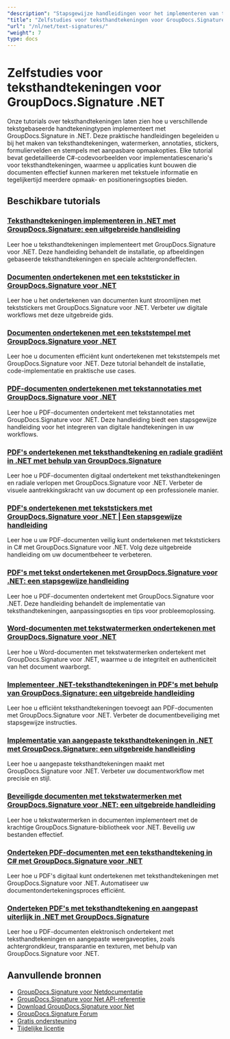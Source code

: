 ```yaml
---
"description": "Stapsgewijze handleidingen voor het implementeren van teksthandtekeningen, annotaties, watermerken en tekstgebaseerde documentmarkering met GroupDocs.Signature voor .NET."
"title": "Zelfstudies voor teksthandtekeningen voor GroupDocs.Signature .NET"
"url": "/nl/net/text-signatures/"
"weight": 7
type: docs
---
```

# Zelfstudies voor teksthandtekeningen voor GroupDocs.Signature .NET

Onze tutorials over teksthandtekeningen laten zien hoe u verschillende tekstgebaseerde handtekeningtypen implementeert met GroupDocs.Signature in .NET. Deze praktische handleidingen begeleiden u bij het maken van teksthandtekeningen, watermerken, annotaties, stickers, formuliervelden en stempels met aanpasbare opmaakopties. Elke tutorial bevat gedetailleerde C#-codevoorbeelden voor implementatiescenario's voor teksthandtekeningen, waarmee u applicaties kunt bouwen die documenten effectief kunnen markeren met tekstuele informatie en tegelijkertijd meerdere opmaak- en positioneringsopties bieden.

## Beschikbare tutorials

### [Teksthandtekeningen implementeren in .NET met GroupDocs.Signature: een uitgebreide handleiding](./master-text-signatures-dotnet-groupdocs-signature/)
Leer hoe u teksthandtekeningen implementeert met GroupDocs.Signature voor .NET. Deze handleiding behandelt de installatie, op afbeeldingen gebaseerde teksthandtekeningen en speciale achtergrondeffecten.

### [Documenten ondertekenen met een tekststicker in GroupDocs.Signature voor .NET](./sign-documents-text-sticker-groupdocs-signature-dotnet/)
Leer hoe u het ondertekenen van documenten kunt stroomlijnen met tekststickers met GroupDocs.Signature voor .NET. Verbeter uw digitale workflows met deze uitgebreide gids.

### [Documenten ondertekenen met een tekststempel met GroupDocs.Signature voor .NET](./sign-documents-text-stamp-groupdocs-signature-net/)
Leer hoe u documenten efficiënt kunt ondertekenen met tekststempels met GroupDocs.Signature voor .NET. Deze tutorial behandelt de installatie, code-implementatie en praktische use cases.

### [PDF-documenten ondertekenen met tekstannotaties met GroupDocs.Signature voor .NET](./sign-pdf-text-annotations-groupdocs-signature-net/)
Leer hoe u PDF-documenten ondertekent met tekstannotaties met GroupDocs.Signature voor .NET. Deze handleiding biedt een stapsgewijze handleiding voor het integreren van digitale handtekeningen in uw workflows.

### [PDF's ondertekenen met teksthandtekening en radiale gradiënt in .NET met behulp van GroupDocs.Signature](./sign-pdf-text-radial-gradient-groupdocs-dotnet/)
Leer hoe u PDF-documenten digitaal ondertekent met teksthandtekeningen en radiale verlopen met GroupDocs.Signature voor .NET. Verbeter de visuele aantrekkingskracht van uw document op een professionele manier.

### [PDF's ondertekenen met tekststickers met GroupDocs.Signature voor .NET | Een stapsgewijze handleiding](./sign-pdfs-text-sticker-groupdocs-signature-net/)
Leer hoe u uw PDF-documenten veilig kunt ondertekenen met tekststickers in C# met GroupDocs.Signature voor .NET. Volg deze uitgebreide handleiding om uw documentbeheer te verbeteren.

### [PDF's met tekst ondertekenen met GroupDocs.Signature voor .NET: een stapsgewijze handleiding](./sign-pdf-text-groupdocs-signature-net/)
Leer hoe u PDF-documenten ondertekent met GroupDocs.Signature voor .NET. Deze handleiding behandelt de implementatie van teksthandtekeningen, aanpassingsopties en tips voor probleemoplossing.

### [Word-documenten met tekstwatermerken ondertekenen met GroupDocs.Signature voor .NET](./sign-word-documents-text-watermark-groupdocs-dotnet/)
Leer hoe u Word-documenten met tekstwatermerken ondertekent met GroupDocs.Signature voor .NET, waarmee u de integriteit en authenticiteit van het document waarborgt.

### [Implementeer .NET-teksthandtekeningen in PDF's met behulp van GroupDocs.Signature: een uitgebreide handleiding](./implement-net-text-signature-in-pdfs-groupdocs/)
Leer hoe u efficiënt teksthandtekeningen toevoegt aan PDF-documenten met GroupDocs.Signature voor .NET. Verbeter de documentbeveiliging met stapsgewijze instructies.

### [Implementatie van aangepaste teksthandtekeningen in .NET met GroupDocs.Signature: een uitgebreide handleiding](./custom-text-signatures-groupdocs-dotnet/)
Leer hoe u aangepaste teksthandtekeningen maakt met GroupDocs.Signature voor .NET. Verbeter uw documentworkflow met precisie en stijl.

### [Beveiligde documenten met tekstwatermerken met GroupDocs.Signature voor .NET: een uitgebreide handleiding](./groupdocs-signature-net-text-watermark/)
Leer hoe u tekstwatermerken in documenten implementeert met de krachtige GroupDocs.Signature-bibliotheek voor .NET. Beveilig uw bestanden effectief.

### [Onderteken PDF-documenten met een teksthandtekening in C# met GroupDocs.Signature voor .NET](./sign-pdf-text-signature-csharp-groupdocs/)
Leer hoe u PDF's digitaal kunt ondertekenen met teksthandtekeningen met GroupDocs.Signature voor .NET. Automatiseer uw documentondertekeningsproces efficiënt.

### [Onderteken PDF's met teksthandtekening en aangepast uiterlijk in .NET met GroupDocs.Signature](./sign-pdfs-text-signature-custom-appearance-dotnet/)
Leer hoe u PDF-documenten elektronisch ondertekent met teksthandtekeningen en aangepaste weergaveopties, zoals achtergrondkleur, transparantie en texturen, met behulp van GroupDocs.Signature voor .NET.

## Aanvullende bronnen

- [GroupDocs.Signature voor Netdocumentatie](https://docs.groupdocs.com/signature/net/)
- [GroupDocs.Signature voor Net API-referentie](https://reference.groupdocs.com/signature/net/)
- [Download GroupDocs.Signature voor Net](https://releases.groupdocs.com/signature/net/)
- [GroupDocs.Signature Forum](https://forum.groupdocs.com/c/signature)
- [Gratis ondersteuning](https://forum.groupdocs.com/)
- [Tijdelijke licentie](https://purchase.groupdocs.com/temporary-license/)